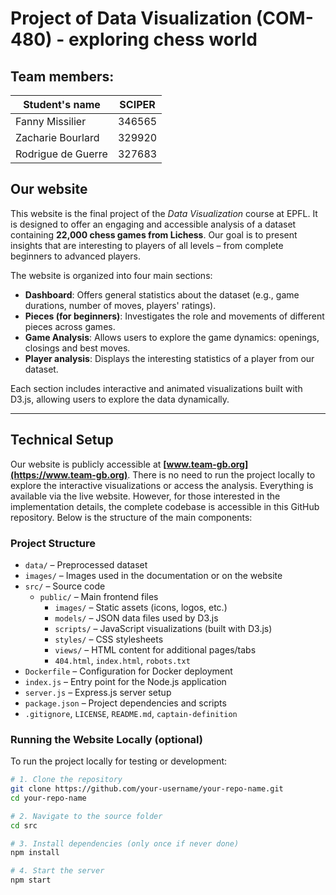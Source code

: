 # Project of Data Visualization (COM-480) - exploring chess world

## Team members:

| Student's name | SCIPER |
| -------------- | ------ |
| Fanny Missilier | 346565 |
| Zacharie Bourlard | 329920 |
| Rodrigue de Guerre | 327683 |

## Our website 

This website is the final project of the *Data Visualization* course at EPFL. It is designed to offer an engaging and accessible analysis of a dataset containing **22,000 chess games from Lichess**. Our goal is to present insights that are interesting to players of all levels – from complete beginners to advanced players.

The website is organized into four main sections:

- **Dashboard**: Offers general statistics about the dataset (e.g., game durations, number of moves, players' ratings).
- **Pieces (for beginners)**: Investigates the role and movements of different pieces across games.
- **Game Analysis**: Allows users to explore the game dynamics: openings, closings and best moves.
- **Player analysis**: Displays the interesting statistics of a player from our dataset.

Each section includes interactive and animated visualizations built with D3.js, allowing users to explore the data dynamically.

---

## Technical Setup

Our website is publicly accessible at **[www.team-gb.org](https://www.team-gb.org)**.
There is no need to run the project locally to explore the interactive visualizations or access the analysis. Everything is available via the live website.
However, for those interested in the implementation details, the complete codebase is accessible in this GitHub repository. Below is the structure of the main components:

### Project Structure

- `data/` – Preprocessed dataset  
- `images/` – Images used in the documentation or on the website  
- `src/` – Source code
  - `public/` – Main frontend files
    - `images/` – Static assets (icons, logos, etc.)  
    - `models/` – JSON data files used by D3.js  
    - `scripts/` – JavaScript visualizations (built with D3.js)  
    - `styles/` – CSS stylesheets  
    - `views/` – HTML content for additional pages/tabs  
    - `404.html`, `index.html`, `robots.txt`  
- `Dockerfile` – Configuration for Docker deployment  
- `index.js` – Entry point for the Node.js application  
- `server.js` – Express.js server setup  
- `package.json` – Project dependencies and scripts  
- `.gitignore`, `LICENSE`, `README.md`, `captain-definition`

### Running the Website Locally (optional)

To run the project locally for testing or development:

```bash
# 1. Clone the repository
git clone https://github.com/your-username/your-repo-name.git
cd your-repo-name

# 2. Navigate to the source folder
cd src

# 3. Install dependencies (only once if never done)
npm install

# 4. Start the server
npm start
